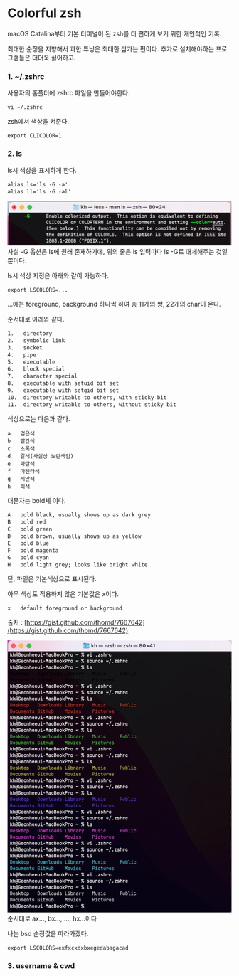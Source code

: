 # Colorful zsh

macOS Catalina부터 기본 터미널이 된 zsh를 더 편하게 보기 위한 개인적인 기록.

최대한 순정을 지향해서 과한 튜닝은 최대한 삼가는 편이다. 추가로 설치해야하는 프로그램들은 더더욱 싫어하고.

### 1. ~/.zshrc
사용자의 홈폴더에 zshrc 파일을 만들어야한다.

```
vi ~/.zshrc
```
zsh에서 색상을 켜준다. 

```
export CLICOLOR=1
```

### 2. ls
ls시 색상을 표시하게 한다.
```
alias ls='ls -G -a'
alias ll='ls -G -al'
```
<img src="https://raw.githubusercontent.com/kitsune03k/colorfulzsh/main/resource/%EC%8A%A4%ED%81%AC%EB%A6%B0%EC%83%B7%202023-12-30%20%EC%98%A4%EC%A0%84%2010.42.48.png">
사실 -G 옵션은 ls에 원래 존재하기에, 위의 줄은 ls 입력마다 ls -G로 대체해주는 것일 뿐이다.

ls시 색상 지정은 아래와 같이 가능하다.
```
export LSCOLORS=...
```

...에는 foreground, background 하나씩 하여 총 11개의 쌍, 22개의 char이 온다.

순서대로 아래와 같다.
```
1.   directory
2.   symbolic link
3.   socket
4.   pipe
5.   executable
6.   block special
7.   character special
8.   executable with setuid bit set
9.   executable with setgid bit set
10.  directory writable to others, with sticky bit
11.  directory writable to others, without sticky bit
```
색상으로는 다음과 같다.

```
a	검은색
b	빨간색
c	초록색
d	갈색(사실상 노란색임)
e	파란색
f	마젠타색
g	시안색
h	회색
```

대문자는 bold체 이다.
```
A	bold black, usually shows up as dark grey
B	bold red
C	bold green
D	bold brown, usually shows up as yellow
E	bold blue
F	bold magenta
G	bold cyan
H	bold light grey; looks like bright white
```
단, 파일은 기본색상으로 표시된다.

아무 색상도 적용하지 않은 기본값은 x이다.
```
x	default foreground or background
```
출처 : [https://gist.github.com/thomd/7667642](https://gist.github.com/thomd/7667642)

<img src="https://raw.githubusercontent.com/kitsune03k/colorfulzsh/main/resource/%EC%8A%A4%ED%81%AC%EB%A6%B0%EC%83%B7%202023-12-30%20%EC%98%A4%EC%A0%84%2011.40.54.png">
순서대로 ax..., bx..., ..., hx...이다

나는 bsd 순정값을 따라가겠다.
```
export LSCOLORS=exfxcxdxbxegedabagacad
```

### 3. username & cwd
